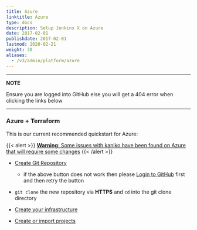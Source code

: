 ```yaml
---
title: Azure
linktitle: Azure
type: docs
description: Setup Jenkins X on Azure
date: 2017-02-01
publishdate: 2017-02-01
lastmod: 2020-02-21
weight: 30
aliases:
  - /v3/admin/platform/azure
---
```


---
**NOTE**

Ensure you are logged into GitHub else you will get a 404 error when clicking the links below

---

### Azure + Terraform

This is our current recommended quickstart for Azure:

{{< alert >}}  <a href="/blog/2021/12/28/kanikoacrandjenkinsx">**Warning**: Some issues with kaniko have been found on Azure that will require some changes</a> {{< /alert >}}

*  <a href="https://github.com/jx3-gitops-repositories/jx3-terraform-azure/generate" target="github" class="btn bg-primary text-light">Create Git Repository</a>
   
    * if the above button does not work then please [Login to GitHub](https://github.com/login) first and then retry the button

* `git clone` the new repository via **HTTPS** and `cd` into the git clone directory

*  <a href="https://github.com/jx3-gitops-repositories/jx3-terraform-azure/blob/master/README.md" 
    target="github" class="btn bg-primary text-light" 
    title="use your new git repository to create your cloud infrastructure and install Jenkins X">
    Create your infrastructure
  </a> 

*  <a href="/v3/develop/create-project/" class="btn bg-primary text-light">Create or import projects</a>

